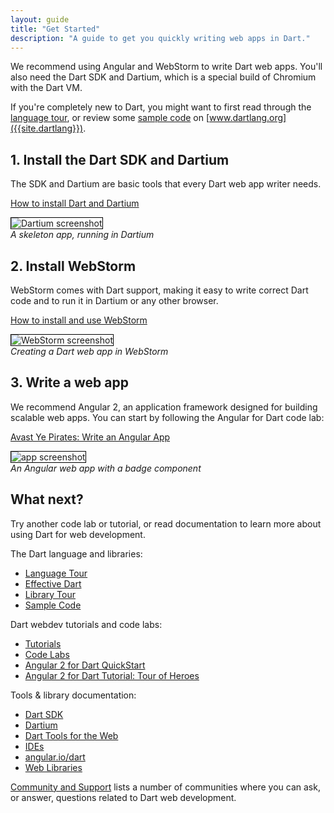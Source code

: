 ```yaml
---
layout: guide
title: "Get Started"
description: "A guide to get you quickly writing web apps in Dart."
---
```


We recommend using Angular and WebStorm to write Dart web apps.
You'll also need the Dart SDK and Dartium,
which is a special build of Chromium with the Dart VM.

If you're completely new to Dart, you might want to first read
through the [language tour]({{site.dartlang}}/guides/language/language-tour),
or review some [sample code]({{site.dartlang}}/samples) on
[www.dartlang.org]({{site.dartlang}}).

## 1. Install the Dart SDK and Dartium

<div class="col2" markdown="1">
<div markdown="1">
The SDK and Dartium are basic tools that every Dart web app writer needs.

[How to install Dart and Dartium]({{site.dartlang}}/install)
</div>
<div>
  <img style="border:1px solid black" src="/codelabs/ng2/images/first-ng2-app.png" alt="Dartium screenshot"><br>
  <em>A skeleton app, running in Dartium</em>
</div>
</div>


## 2. Install WebStorm

<div class="col2" markdown="1">
<div markdown="1">
WebStorm comes with Dart support,
making it easy to write correct Dart code and to run it
in Dartium or any other browser.

[How to install and use WebStorm](/tools/webstorm)
</div>
<div>
  <img style="border:1px solid black" src="/codelabs/ng2/images/create-ng2-project.png" alt="WebStorm screenshot"><br>
  <em>Creating a Dart web app in WebStorm</em>
</div>
</div>


## 3. Write a web app

<div class="col2" markdown="1">
<div markdown="1">
We recommend Angular 2, an application framework designed for building
scalable web apps.
You can start by following the Angular for Dart code lab:

[Avast Ye Pirates: Write an Angular App](/codelabs/ng2/)
</div>
<div>
  <img style="border:1px solid black" src="/codelabs/ng2/images/basic-pirate-name-badge.png" alt="app screenshot"><br>
  <em>An Angular web app with a badge component</em>
</div>
</div>


## What next?

Try another code lab or tutorial, or read documentation to learn more about
using Dart for web development.

<!-- PENDING: add link to code samples, e.g. https://github.com/angular-examples -->

The Dart language and libraries:

* [Language Tour]({{site.dartlang}}/guides/language/language-tour)
* [Effective Dart]({{site.dartlang}}/guides/language/effective-dart)
* [Library Tour]({{site.dartlang}}/guides/libraries/library-tour)
* [Sample Code]({{site.dartlang}}/samples)

Dart webdev tutorials and code labs:

* [Tutorials](/tutorials/)
* [Code Labs](/codelabs/)
* [Angular 2 for Dart QuickStart](https://angular.io/docs/dart/latest/quickstart.html)
* [Angular 2 for Dart Tutorial: Tour of Heroes](https://angular.io/docs/dart/latest/tutorial/)

Tools & library documentation:

* [Dart SDK]({{site.dartlang}}/tools/sdk)
* [Dartium](/tools/dartium)
* [Dart Tools for the Web](/tools)
* [IDEs]({{site.dartlang}}/tools#ides)
* [angular.io/dart](https://angular.io/dart)
* [Web Libraries](/guides/web-programming)

[Community and Support](/community) lists a number of communities where
you can ask, or answer, questions related to Dart web development.
